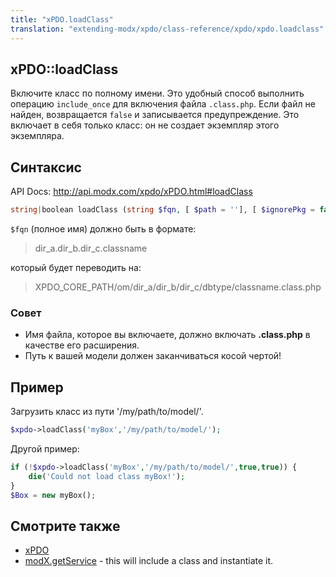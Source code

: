 ```yaml
---
title: "xPDO.loadClass"
translation: "extending-modx/xpdo/class-reference/xpdo/xpdo.loadclass"
---
```


## xPDO::loadClass

Включите класс по полному имени. Это удобный способ выполнить операцию `include_once` для включения файла `.class.php`. Если файл не найден, возвращается `false` и записывается предупреждение. Это включает в себя только класс: он не создает экземпляр этого экземпляра.

## Синтаксис

API Docs: <http://api.modx.com/xpdo/xPDO.html#loadClass>

```php
string|boolean loadClass (string $fqn, [ $path = ''], [ $ignorePkg = false], [ $transient = false])
```

`$fqn` (полное имя) должно быть в формате:

> dir_a.dir_b.dir_c.classname

который будет переводить на:

> XPDO_CORE_PATH/om/dir_a/dir_b/dir_c/dbtype/classname.class.php

### Совет

-   Имя файла, которое вы включаете, должно включать **.class.php** в качестве его расширения.
-   Путь к вашей модели должен заканчиваться косой чертой!

## Пример

Загрузить класс из пути '/my/path/to/model/'.

```php
$xpdo->loadClass('myBox','/my/path/to/model/');
```

Другой пример:

```php
if (!$xpdo->loadClass('myBox','/my/path/to/model/',true,true)) {
    die('Could not load class myBox!');
}
$Box = new myBox();
```

## Смотрите также

-   [xPDO](extending-modx/xpdo "xPDO")
-   [modX.getService](extending-modx/modx-class/reference/modx.getservice "modX.getService") - this will include a class and instantiate it.
